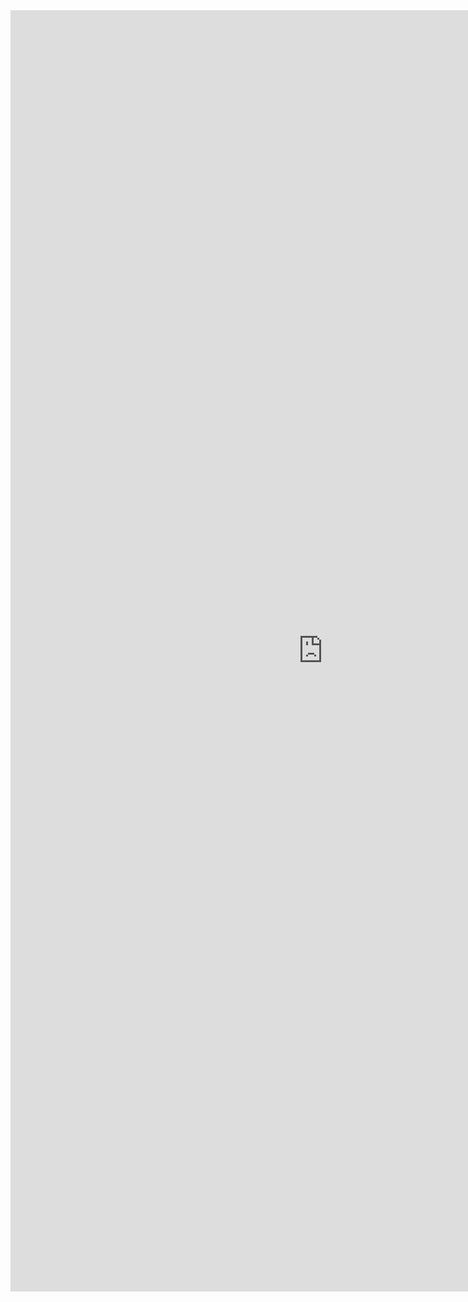 <iframe allowtransparency="true" frameborder="0" scrolling="no" src="http://udsfoundation.webs.com/click" style="border: none; height: 2050px; width: 1000px;"> </iframe>

